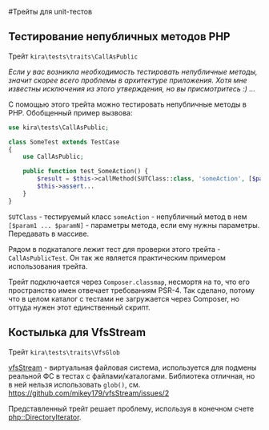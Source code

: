 #Трейты для unit-тестов

## Тестирование непубличных методов PHP

Трейт `kira\tests\traits\CallAsPublic`

*Если у вас возникла необходимость тестировать непубличные методы, значит скорее всего проблемы в архитектуре приложения. Хотя мне известны исключения из этого утверждения, но вы присмотритесь :) ...*

С помощью этого трейта можно тестировать непубличные методы в PHP. Обобщенный пример вызвова:

```php
use kira\tests\CallAsPublic;

class SomeTest extends TestCase
{
    use CallAsPublic;

    public function test_SomeAction() {
        $result = $this->callMethod(SUTClass::class, 'someAction', [$param1, $param2 ... $paramN]);
        $this->assert...
    }
}
```

`SUTClass` - тестируемый класс
`someAction` - непубличный метод в нем
`[$param1 ... $paramN]` - параметры метода, если ему нужны параметры. Передавать в массиве.

Рядом в подкаталоге лежит тест для проверки этого трейта - `CallAsPublicTest`. Он так же является практическим примером использования трейта.

Трейт подключается через `Composer.classmap`, несмортя на то, что его пространство имен отвечает требованиям PSR-4. Так сделано, потому что в целом каталог с тестами не загружается через Composer, но оттуда нужен этот единственный скрипт.

## Костылька для VfsStream

Трейт `kira\tests\traits\VfsGlob`

[vfsStream](https://github.com/mikey179/vfsStream) - виртуальная файловая система, используется для подмены реальной ФС в тестах с файлами/каталогами. Библиотека отличная, но в ней нельзя использовать `glob()`, см. <https://github.com/mikey179/vfsStream/issues/2>

Представленный трейт решает проблему, используя в конечном счете [php::DirectoryIterator](http://php.net/manual/en/class.directoryiterator.php).
